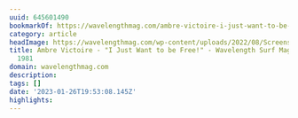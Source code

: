 ```yaml
---
uuid: 645601490
bookmarkOf: https://wavelengthmag.com/ambre-victoire-i-just-want-to-be-free/
category: article
headImage: https://wavelengthmag.com/wp-content/uploads/2022/08/Screenshot-2022-08-11-at-11.57.12-1024x670.png
title: Ambre Victoire - "I Just Want to be Free!" - Wavelength Surf Magazine - since
  1981
domain: wavelengthmag.com
description: 
tags: []
date: '2023-01-26T19:53:08.145Z'
highlights: 
---
```




